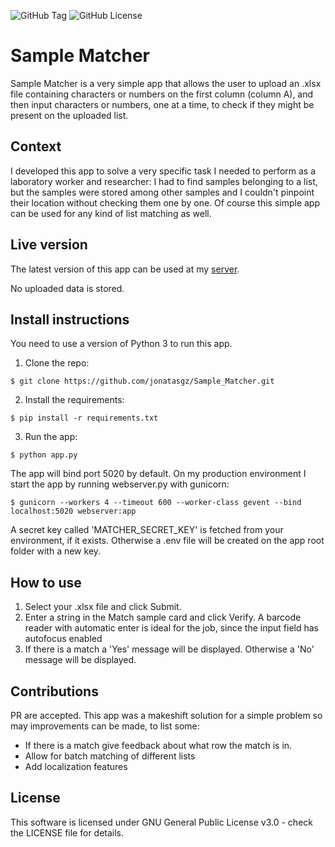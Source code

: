 ![GitHub Tag](https://img.shields.io/github/v/tag/jonatasgz/Sample_Matcher)
![GitHub License](https://img.shields.io/github/license/jonatasgz/Sample_Matcher)

# Sample Matcher

Sample Matcher is a very simple app that allows the user to upload an .xlsx file containing characters or numbers on the first column (column A), and then input characters or numbers, one at a time, to check if they might be present on the uploaded list.

## Context

I developed this app to solve a very specific task I needed to perform as a laboratory worker and researcher: I had to find samples belonging to a list, but the samples were stored among other samples and I couldn't pinpoint their location without checking them one by one. Of course this simple app can be used for any kind of list matching as well.

## Live version

The latest version of this app can be used at my [server](https://sample.publica-me.com). 

No uploaded data is stored.

## Install instructions

You need to use a version of Python 3 to run this app.

1. Clone the repo:
```
$ git clone https://github.com/jonatasgz/Sample_Matcher.git
```

2. Install the requirements:
```
$ pip install -r requirements.txt
```

3. Run the app:
```
$ python app.py
```

The app will bind port 5020 by default.
On my production environment I start the app by running webserver.py with gunicorn:
```
$ gunicorn --workers 4 --timeout 600 --worker-class gevent --bind localhost:5020 webserver:app
```

A secret key called 'MATCHER_SECRET_KEY' is fetched from your environment, if it exists. Otherwise a .env file will be created on the app root folder with a new key.

## How to use

1. Select your .xlsx file and click Submit.
2. Enter a string in the Match sample card and click Verify. A barcode reader with automatic enter is ideal for the job, since the input field has autofocus enabled
3. If there is a match a 'Yes' message will be displayed. Otherwise a 'No' message will be displayed.

## Contributions

PR are accepted.
This app was a makeshift solution for a simple problem so may improvements can be made, to list some:
- If there is a match give feedback about what row the match is in.
- Allow for batch matching of different lists
- Add localization features

## License
This software is licensed under GNU General Public License v3.0 - check the LICENSE file for details.


